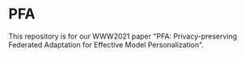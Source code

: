 # PFA
This repository is for our WWW2021 paper "PFA: Privacy-preserving Federated Adaptation for Effective Model Personalization". 
